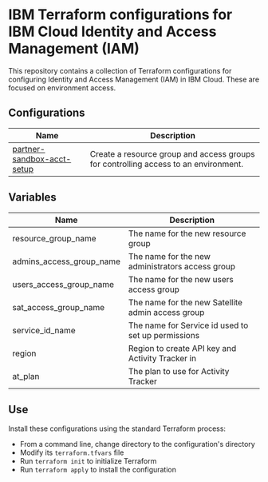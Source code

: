 # IBM Terraform configurations for IBM Cloud Identity and Access Management (IAM)

This repository contains a collection of Terraform configurations for configuring Identity and Access Management (IAM) in IBM Cloud. These are focused on environment access.

## Configurations

| Name | Description |
| ---------------- | ---------------- |
| [partner-sandbox-acct-setup](https://github.com/ibm-hcbt/acct-config-iam/tree/master/partner-sandbox-acct-setup) | Create a resource group and access groups for controlling access to an environment. |

## Variables

| Name | Description |
| ---------------- | ---------------- |
| resource_group_name | The name for the new resource group |
| admins_access_group_name | The name for the new administrators access group |
| users_access_group_name | The name for the new users access group |
| sat_access_group_name | The name for the new Satellite admin access group |
| service_id_name | The name for Service id used to set up permissions |
| region | Region to create API key and Activity Tracker in |
| at_plan | The plan to use for Activity Tracker |

## Use

Install these configurations using the standard Terraform process:

- From a command line, change directory to the configuration's directory
- Modify its `terraform.tfvars` file
- Run `terraform init` to initialize Terraform
- Run `terraform apply` to install the configuration
